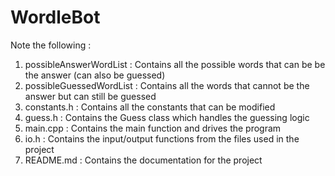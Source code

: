 # WordleBot

Note the following :

1) possibleAnswerWordList : Contains all the possible words that can be be the answer (can also be guessed)
2) possibleGuessedWordList : Contains all the words that cannot be the answer but can still be guessed
3) constants.h : Contains all the constants that can be modified
4) guess.h : Contains the Guess class which handles the guessing logic
5) main.cpp : Contains the main function and drives the program
6) io.h : Contains the input/output functions from the files used in the project
7) README.md : Contains the documentation for the project